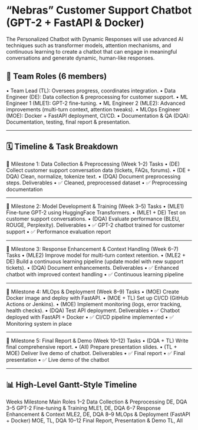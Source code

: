 # “Nebras” Customer Support Chatbot (GPT-2 + FastAPI & Docker)
The Personalized Chatbot with Dynamic Responses will use advanced AI techniques such as transformer models, attention mechanisms, and continuous learning to create a chatbot that can engage in meaningful conversations and generate dynamic, human-like responses. 
## 👥 Team Roles (6 members)
•	Team Lead (TL): Oversees progress, coordinates integration.
•	Data Engineer (DE): Data collection & preprocessing for customer support.
•	ML Engineer 1 (MLE1): GPT-2 fine-tuning.
•	ML Engineer 2 (MLE2): Advanced improvements (multi-turn context, attention tweaks).
•	MLOps Engineer (MOE): Docker + FastAPI deployment, CI/CD.
•	Documentation & QA (DQA): Documentation, testing, final report & presentation.
________________________________________
## 🗓 Timeline & Task Breakdown
📍 Milestone 1: Data Collection & Preprocessing (Week 1–2)
Tasks
•	(DE) Collect customer support conversation data (tickets, FAQs, forums).
•	(DE + DQA) Clean, normalize, tokenize text.
•	(DQA) Document preprocessing steps.
Deliverables
•	✅ Cleaned, preprocessed dataset
•	✅ Preprocessing documentation
________________________________________
📍 Milestone 2: Model Development & Training (Week 3–5)
Tasks
•	(MLE1) Fine-tune GPT-2 using HuggingFace Transformers.
•	(MLE1 + DE) Test on customer support conversations.
•	(DQA) Evaluate performance (BLEU, ROUGE, Perplexity).
Deliverables
•	✅ GPT-2 chatbot trained for customer support
•	✅ Performance evaluation report
________________________________________
📍 Milestone 3: Response Enhancement & Context Handling (Week 6–7)
Tasks
•	(MLE2) Improve model for multi-turn context retention.
•	(MLE2 + DE) Build a continuous learning pipeline (update model with new support tickets).
•	(DQA) Document enhancements.
Deliverables
•	✅ Enhanced chatbot with improved context handling
•	✅ Continuous learning pipeline
________________________________________
📍 Milestone 4: MLOps & Deployment (Week 8–9)
Tasks
•	(MOE) Create Docker image and deploy with FastAPI.
•	(MOE + TL) Set up CI/CD (GitHub Actions or Jenkins).
•	(MOE) Implement monitoring (logs, error tracking, health checks).
•	(DQA) Test API deployment.
Deliverables
•	✅ Chatbot deployed with FastAPI + Docker
•	✅ CI/CD pipeline implemented
•	✅ Monitoring system in place
________________________________________
📍 Milestone 5: Final Report & Demo (Week 10–12)
Tasks
•	(DQA + TL) Write final comprehensive report.
•	(All) Prepare presentation slides.
•	(TL + MOE) Deliver live demo of chatbot.
Deliverables
•	✅ Final report
•	✅ Final presentation
•	✅ Live demo of the chatbot
________________________________________
## 📊 High-Level Gantt-Style Timeline
Weeks	Milestone	Main Roles
1–2	Data Collection & Preprocessing	DE, DQA
3–5	GPT-2 Fine-tuning & Training	MLE1, DE, DQA
6–7	Response Enhancement & Context	MLE2, DE, DQA
8–9	MLOps & Deployment (FastAPI + Docker)	MOE, TL, DQA
10–12	Final Report, Presentation & Demo	TL, All

